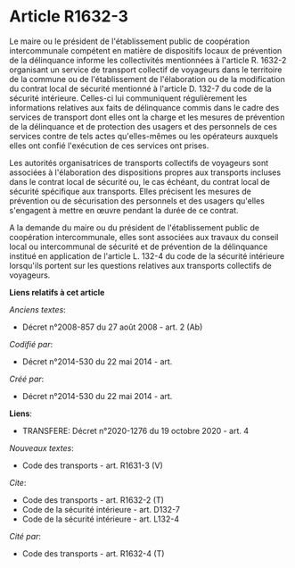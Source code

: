 # Article R1632-3

Le maire ou le président de l'établissement public de coopération intercommunale compétent en matière de dispositifs locaux
de prévention de la délinquance informe les collectivités mentionnées à l'article R. 1632-2 organisant un service de
transport collectif de voyageurs dans le territoire de la commune ou de l'établissement de l'élaboration ou de la
modification du contrat local de sécurité mentionné à l'article D. 132-7 du code de la sécurité intérieure. Celles-ci lui
communiquent régulièrement les informations relatives aux faits de délinquance commis dans le cadre des services de transport
dont elles ont la charge et les mesures de prévention de la délinquance et de protection des usagers et des personnels de ces
services contre de tels actes qu'elles-mêmes ou les opérateurs auxquels elles ont confié l'exécution de ces services ont
prises. 

Les autorités organisatrices de transports collectifs de voyageurs sont associées à l'élaboration des dispositions propres
aux transports incluses dans le contrat local de sécurité ou, le cas échéant, du contrat local de sécurité spécifique aux
transports. Elles précisent les mesures de prévention ou de sécurisation des personnels et des usagers qu'elles s'engagent à
mettre en œuvre pendant la durée de ce contrat. 

A la demande du maire ou du président de l'établissement public de coopération intercommunale, elles sont associées aux
travaux du conseil local ou intercommunal de sécurité et de prévention de la délinquance institué en application de l'article
L. 132-4 du code de la sécurité intérieure lorsqu'ils portent sur les questions relatives aux transports collectifs de
voyageurs.

**Liens relatifs à cet article**

_Anciens textes_:

  - Décret n°2008-857 du 27 août 2008 - art. 2 (Ab)

_Codifié par_:

  - Décret n°2014-530 du 22 mai 2014 - art.

_Créé par_:

  - Décret n°2014-530 du 22 mai 2014 - art.

**Liens**:

  - TRANSFERE: Décret n°2020-1276 du 19 octobre 2020 - art. 4

_Nouveaux textes_:

  - Code des transports - art. R1631-3 (V)

_Cite_:

  - Code des transports - art. R1632-2 (T)
  - Code de la sécurité intérieure - art. D132-7
  - Code de la sécurité intérieure - art. L132-4

_Cité par_:

  - Code des transports - art. R1632-4 (T)
